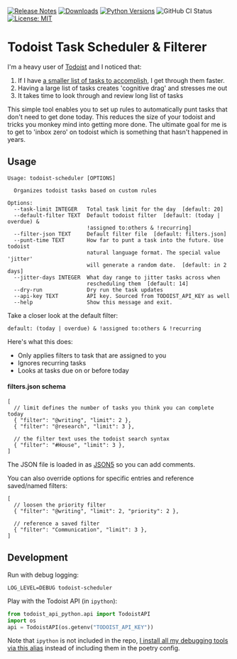 [![Release Notes](https://img.shields.io/github/release/iloveitaly/todoist-scheduler)](https://github.com/iloveitaly/todoist-scheduler/releases) [![Downloads](https://static.pepy.tech/badge/todoist-scheduler/month)](https://pepy.tech/project/todoist-scheduler) [![Python Versions](https://img.shields.io/pypi/pyversions/todoist-scheduler)](https://pypi.org/project/todoist-scheduler) ![GitHub CI Status](https://github.com/iloveitaly/todoist-scheduler/actions/workflows/build_and_publish.yml/badge.svg) [![License: MIT](https://img.shields.io/badge/License-MIT-yellow.svg)](https://opensource.org/licenses/MIT)

# Todoist Task Scheduler & Filterer

I'm a heavy user of [Todoist](http://mikebian.co/todoist) and I noticed that:

1. If I have [a smaller list of tasks to accomplish](https://mikebian.co/improve-motivation-and-focus-with-small-contexts/), I get through them faster.
2. Having a large list of tasks creates 'cognitive drag' and stresses me out
3. It takes time to look through and review long list of tasks

This simple tool enables you to set up rules to automatically punt tasks that don't need to get done today. This reduces the size of your todoist and tricks you monkey mind into getting more done. The ultimate goal for me is to get to 'inbox zero' on todoist which is something that hasn't happened in years.

## Usage

```text
Usage: todoist-scheduler [OPTIONS]

  Organizes todoist tasks based on custom rules

Options:
  --task-limit INTEGER   Total task limit for the day  [default: 20]
  --default-filter TEXT  Default todoist filter  [default: (today | overdue) &
                         !assigned to:others & !recurring]
  --filter-json TEXT     Default filter file  [default: filters.json]
  --punt-time TEXT       How far to punt a task into the future. Use todoist
                         natural language format. The special value 'jitter'
                         will generate a random date.  [default: in 2 days]
  --jitter-days INTEGER  What day range to jitter tasks across when
                         rescheduling them  [default: 14]
  --dry-run              Dry run the task updates
  --api-key TEXT         API key. Sourced from TODOIST_API_KEY as well
  --help                 Show this message and exit.
```

Take a closer look at the default filter:

```text
default: (today | overdue) & !assigned to:others & !recurring
```

Here's what this does:

* Only applies filters to task that are assigned to you
* Ignores recurring tasks
* Looks at tasks due on or before today

#### filters.json schema

```json5
[
  // limit defines the number of tasks you think you can complete today
  { "filter": "@writing", "limit": 2 },
  { "filter": "@research", "limit": 3 },

  // the filter text uses the todoist search syntax
  { "filter": "#House", "limit": 3 },
]
```

The JSON file is loaded in as [JSON5](https://json5.org) so you can add comments.

You can also override options for specific entries and reference saved/named filters:

```json5
[
  // loosen the priority filter
  { "filter": "@writing", "limit": 2, "priority": 2 },

  // reference a saved filter
  { "filter": "Communication", "limit": 3 },
]
```

## Development

Run with debug logging:

```shell
LOG_LEVEL=DEBUG todoist-scheduler
```

Play with the Todoist API (in `ipython`):

```python
from todoist_api_python.api import TodoistAPI
import os
api = TodoistAPI(os.getenv("TODOIST_API_KEY"))
```

Note that `ipython` is not included in the repo, [I install all my debugging tools via this alias](https://github.com/iloveitaly/dotfiles/blob/e41a309b0ca1f5099bc6d902d0956ba0fc997db1/.aliases#L76-L77) instead of including them in the poetry config.
